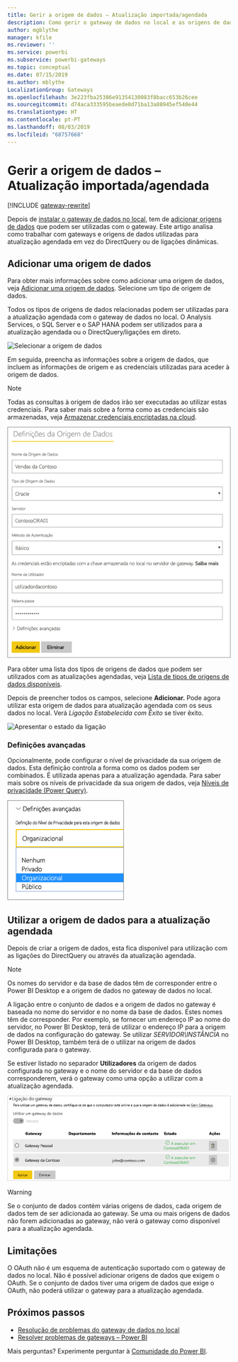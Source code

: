 ```yaml
---
title: Gerir a origem de dados – Atualização importada/agendada
description: Como gerir o gateway de dados no local e as origens de dados que pertencem a esse gateway. Este artigo é específico para origens de dados que podem ser utilizadas com a atualização importada/agendada.
author: mgblythe
manager: kfile
ms.reviewer: ''
ms.service: powerbi
ms.subservice: powerbi-gateways
ms.topic: conceptual
ms.date: 07/15/2019
ms.author: mblythe
LocalizationGroup: Gateways
ms.openlocfilehash: 3e223fba25386e91354130083f8bacc653b26cee
ms.sourcegitcommit: d74aca333595beaede0d71ba13a88945ef540e44
ms.translationtype: HT
ms.contentlocale: pt-PT
ms.lasthandoff: 08/03/2019
ms.locfileid: "68757668"
---
```

# <a name="manage-your-data-source---importscheduled-refresh"></a>Gerir a origem de dados – Atualização importada/agendada

[!INCLUDE [gateway-rewrite](includes/gateway-rewrite.md)]

Depois de [instalar o gateway de dados no local](/data-integration/gateway/service-gateway-install), tem de [adicionar origens de dados](service-gateway-data-sources.md#add-a-data-source) que podem ser utilizadas com o gateway. Este artigo analisa como trabalhar com gateways e origens de dados utilizadas para atualização agendada em vez do DirectQuery ou de ligações dinâmicas.

## <a name="add-a-data-source"></a>Adicionar uma origem de dados

Para obter mais informações sobre como adicionar uma origem de dados, veja [Adicionar uma origem de dados](service-gateway-data-sources.md#add-a-data-source). Selecione um tipo de origem de dados.

Todos os tipos de origens de dados relacionadas podem ser utilizadas para a atualização agendada com o gateway de dados no local. O Analysis Services, o SQL Server e o SAP HANA podem ser utilizados para a atualização agendada ou o DirectQuery/ligações em direto.

![Selecionar a origem de dados](media/service-gateway-enterprise-manage-scheduled-refresh/datasourcesettings2.png)

Em seguida, preencha as informações sobre a origem de dados, que incluem as informações de origem e as credenciais utilizadas para aceder à origem de dados.

> [!NOTE]
> Todas as consultas à origem de dados irão ser executadas ao utilizar estas credenciais. Para saber mais sobre a forma como as credenciais são armazenadas, veja [Armazenar credenciais encriptadas na cloud](service-gateway-data-sources.md#store-encrypted-credentials-in-the-cloud).

![Preenchimento das definições de origem de dados](media/service-gateway-enterprise-manage-scheduled-refresh/datasourcesettings3-oracle.png)

Para obter uma lista dos tipos de origens de dados que podem ser utilizados com as atualizações agendadas, veja [Lista de tipos de origens de dados disponíveis](service-gateway-data-sources.md#list-of-available-data-source-types).

Depois de preencher todos os campos, selecione **Adicionar.** Pode agora utilizar esta origem de dados para atualização agendada com os seus dados no local. Verá *Ligação Estabelecida com Êxito* se tiver êxito.

![Apresentar o estado da ligação](media/service-gateway-enterprise-manage-scheduled-refresh/datasourcesettings4.png)

### <a name="advanced-settings"></a>Definições avançadas

Opcionalmente, pode configurar o nível de privacidade da sua origem de dados. Esta definição controla a forma como os dados podem ser combinados. É utilizada apenas para a atualização agendada. Para saber mais sobre os níveis de privacidade da sua origem de dados, veja [Níveis de privacidade (Power Query)](https://support.office.com/article/Privacy-levels-Power-Query-CC3EDE4D-359E-4B28-BC72-9BEE7900B540).

![Definir o nível de privacidade](media/service-gateway-enterprise-manage-scheduled-refresh/datasourcesettings9.png)

## <a name="use-the-data-source-for-scheduled-refresh"></a>Utilizar a origem de dados para a atualização agendada

Depois de criar a origem de dados, esta fica disponível para utilização com as ligações do DirectQuery ou através da atualização agendada.

> [!NOTE]
> Os nomes do servidor e da base de dados têm de corresponder entre o Power BI Desktop e a origem de dados no gateway de dados no local.

A ligação entre o conjunto de dados e a origem de dados no gateway é baseada no nome do servidor e no nome da base de dados. Estes nomes têm de corresponder. Por exemplo, se fornecer um endereço IP ao nome do servidor, no Power BI Desktop, terá de utilizar o endereço IP para a origem de dados na configuração do gateway. Se utilizar *SERVIDOR\INSTÂNCIA* no Power BI Desktop, também terá de o utilizar na origem de dados configurada para o gateway.

Se estiver listado no separador **Utilizadores** da origem de dados configurada no gateway e o nome do servidor e da base de dados corresponderem, verá o gateway como uma opção a utilizar com a atualização agendada.

![Apresentar os utilizadores](media/service-gateway-enterprise-manage-scheduled-refresh/powerbi-gateway-enterprise-schedule-refresh.png)

> [!WARNING]
> Se o conjunto de dados contém várias origens de dados, cada origem de dados tem de ser adicionada ao gateway. Se uma ou mais origens de dados não forem adicionadas ao gateway, não verá o gateway como disponível para a atualização agendada.

## <a name="limitations"></a>Limitações

O OAuth não é um esquema de autenticação suportado com o gateway de dados no local. Não é possível adicionar origens de dados que exigem o OAuth. Se o conjunto de dados tiver uma origem de dados que exige o OAuth, não poderá utilizar o gateway para a atualização agendada.

## <a name="next-steps"></a>Próximos passos

* [Resolução de problemas do gateway de dados no local](/data-integration/gateway/service-gateway-tshoot)
* [Resolver problemas de gateways – Power BI](service-gateway-onprem-tshoot.md)

Mais perguntas? Experimente perguntar à [Comunidade do Power BI](http://community.powerbi.com/).
